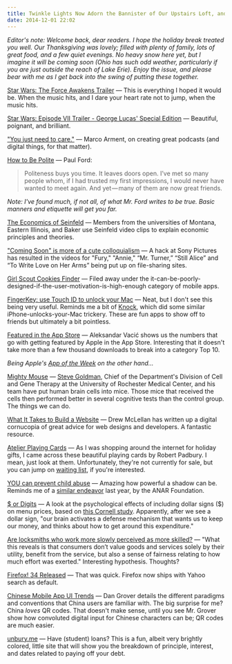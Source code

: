 ```yaml
---
title: Twinkle Lights Now Adorn the Bannister of Our Upstairs Loft, and They Look Lovely
date: 2014-12-01 22:02
---
```

_Editor's note: Welcome back, dear readers. I hope the holiday break treated you well. Our Thanksgiving was lovely; filled with plenty of family, lots of great food, and a few quiet evenings. No heavy snow here yet, but I imagine it will be coming soon (Ohio has such odd weather, particularly if you are just outside the reach of Lake Erie). Enjoy the issue, and please bear with me as I get back into the swing of putting these together._

[Star Wars: The Force Awakens Trailer](http://trailers.apple.com/trailers/lucasfilm/starwarstheforceawakens/) &mdash; This is everything I hoped it would be. When the music hits, and I dare your heart rate not to jump, when the music hits.  

[Star Wars: Episode VII Trailer - George Lucas' Special Edition](https://www.youtube.com/watch?v=v93Jh6JNBng) &mdash; Beautiful, poignant, and brilliant. 

["You just need to care."](http://www.marco.org/2014/11/29/easy-listening) &mdash; Marco Arment, on creating great podcasts (and digital things, for that matter).  

[How to Be Polite](https://medium.com/message/how-to-be-polite-9bf1e69e888c) &mdash; Paul Ford: 

> Politeness buys you time. It leaves doors open. I’ve met so many people whom, if I had trusted my first impressions, I would never have wanted to meet again. And yet — many of them are now great friends.

_Note: I've found much, if not all, of what Mr. Ford writes to be true. Basic manners and etiquette will get you far._

[The Economics of Seinfeld](http://yadayadayadaecon.com/) &mdash; Members from the universities of Montana, Eastern Illinois, and Baker use Seinfeld video clips to explain economic principles and theories. 

["Coming Soon" is more of a cute colloquialism](http://www.washingtonpost.com/blogs/the-switch/wp/2014/12/01/hackers-gave-sony-pictures-entertainment-a-major-headache-thanksgiving-week/) &mdash; A hack at Sony Pictures has resulted in the videos for "Fury," "Annie," “Mr. Turner,” “Still Alice” and “To Write Love on Her Arms” being put up on file-sharing sites. 

[Girl Scout Cookies Finder](http://www.girlscouts.org/program/gs_cookies/digitalcookie.asp) &mdash; Filed away under the it-can-be-poorly-designed-if-the-user-motivation-is-high-enough category of mobile apps.

[FingerKey: use Touch ID to unlock your Mac](http://www.cultofmac.com/304657/app-lets-unlock-mac-touch-id/) &mdash; Neat, but I don't see this being very useful. Reminds me a bit of [Knock](https://www.youtube.com/watch?v=CyX8FfSKg04), which did some similar iPhone-unlocks-your-Mac trickery. These are fun apps to show off to friends but ultimately a bit pointless. 

[Featured in the App Store](http://aplus.rs/2014/effect-of-app-store-only-feature-on-ranking-and-downloads/) &mdash; Aleksandar Vacić shows us the numbers that go with getting featured by Apple in the App Store. Interesting that it doesn't take more than a few thousand downloads to break into a category Top 10. 

_Being Apple's [App of the Week](https://twitter.com/ccMick/status/539561334640480256) on the other hand..._

[Mighty Mouse](http://www.newscientist.com/article/dn26639-the-smart-mouse-with-the-halfhuman-brain.html?cmpid=RSS%7CNSNS%7C2012-GLOBAL%7Conline-news#.VHxnUdYVdlI) &mdash; [Steve Goldman](http://www.urmc.rochester.edu/people/23788282-steven-a-goldman), Chief of the Department's Division of Cell and Gene Therapy at the University of Rochester Medical Center, and his team have put human brain cells into mice. Those mice that received the cells then performed better in several cognitive tests than the control group. The things we can do. 

[What It Takes to Build a Website](http://24ways.org/2014/what-it-takes-to-build-a-website/) &mdash; Drew McLellan has written up a digital cornucopia of great advice for web designs and developers. A fantastic resource. 

[Atelier Playing Cards](https://www.kickstarter.com/projects/padbury/atelier-playing-cards) &mdash; As I was shopping around the internet for holiday gifts, I came across these beautiful playing cards by Robert Padbury. I mean, just look at them. Unfortunately, they're not currently for sale, but you can jump on [waiting list](https://www.kickstarter.com/projects/padbury/atelier-playing-cards/posts/959844), if you're interested. 

[YOU can prevent child abuse](http://imgur.com/a/m8ovp) &mdash; Amazing how powerful a shadow can be. Reminds me of a [similar endeavor](http://www.adweek.com/adfreak/child-abuse-ad-uses-lenticular-printing-send-kids-secret-message-adults-cant-see-149197) last year, by the ANAR Foundation. 

[$ or Digits](http://thenuschool.com/can-steal-restaurants-best-pricing-techniques/) &mdash; A look at the psychological effects of including dollar signs ($) on menu prices, based on [this Cornell study](https://www.hotelschool.cornell.edu/research/chr/pubs/reports/abstract-15048.html). Apparently, after we see a dollar sign,  "our brain activates a defense mechanism that wants us to keep our money, and thinks about how to get around this expenditure."

[Are locksmiths who work more slowly perceived as more skilled?](http://danariely.com/2010/12/15/locksmiths/) &mdash; "What this reveals is that consumers don’t value goods and services solely by their utility, benefit from the service, but also a sense of fairness relating to how much effort was exerted." Interesting hypothesis. Thoughts?

[Firefox! 34 Released](http://techcrunch.com/2014/12/01/firefox-34-launches-with-yahoo-as-its-default-search-engine/?ncid=rss) &mdash; That was quick. Firefox now ships with Yahoo search as default. 

[Chinese Mobile App UI Trends](http://dangrover.com/blog/2014/12/01/chinese-mobile-app-ui-trends.html) &mdash; Dan Grover details the different paradigms and conventions that China users are familiar with. The big surprise for me? China _loves_ QR codes. That doesn't make sense, until you see Mr. Grover show how convoluted digital input for Chinese characters can be; QR codes are much easier. 

[unbury.me](http://unbury.me/) &mdash; Have (student) loans? This is a fun, albeit very brightly colored, little site that will show you the breakdown of principle, interest, and dates related to paying off your debt. 

